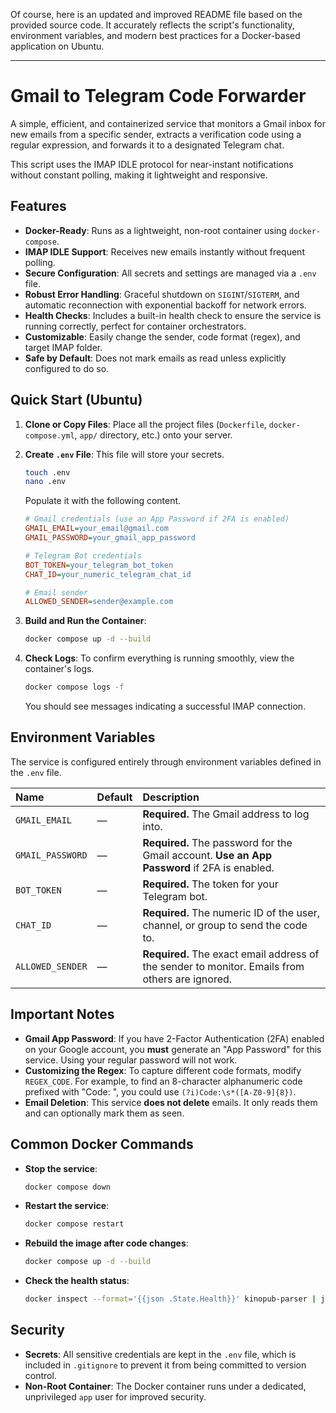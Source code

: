 Of course, here is an updated and improved README file based on the provided source code. It accurately reflects the script's functionality, environment variables, and modern best practices for a Docker-based application on Ubuntu.

***

# Gmail to Telegram Code Forwarder

A simple, efficient, and containerized service that monitors a Gmail inbox for new emails from a specific sender, extracts a verification code using a regular expression, and forwards it to a designated Telegram chat.

This script uses the IMAP IDLE protocol for near-instant notifications without constant polling, making it lightweight and responsive.

## Features

-   **Docker-Ready**: Runs as a lightweight, non-root container using `docker-compose`.
-   **IMAP IDLE Support**: Receives new emails instantly without frequent polling.
-   **Secure Configuration**: All secrets and settings are managed via a `.env` file.
-   **Robust Error Handling**: Graceful shutdown on `SIGINT`/`SIGTERM`, and automatic reconnection with exponential backoff for network errors.
-   **Health Checks**: Includes a built-in health check to ensure the service is running correctly, perfect for container orchestrators.
-   **Customizable**: Easily change the sender, code format (regex), and target IMAP folder.
-   **Safe by Default**: Does not mark emails as read unless explicitly configured to do so.

## Quick Start (Ubuntu)

1.  **Clone or Copy Files**: Place all the project files (`Dockerfile`, `docker-compose.yml`, `app/` directory, etc.) onto your server.

2.  **Create `.env` File**: This file will store your secrets.
    ```bash
    touch .env
    nano .env
    ```
    Populate it with the following content.

    ```ini
    # Gmail credentials (use an App Password if 2FA is enabled)
    GMAIL_EMAIL=your_email@gmail.com
    GMAIL_PASSWORD=your_gmail_app_password

    # Telegram Bot credentials
    BOT_TOKEN=your_telegram_bot_token
    CHAT_ID=your_numeric_telegram_chat_id

    # Email sender
    ALLOWED_SENDER=sender@example.com
    ```

3.  **Build and Run the Container**:
    ```bash
    docker compose up -d --build
    ```

4.  **Check Logs**: To confirm everything is running smoothly, view the container's logs.
    ```bash
    docker compose logs -f
    ```
    You should see messages indicating a successful IMAP connection.

## Environment Variables

The service is configured entirely through environment variables defined in the `.env` file.

| Name | Default | Description |
| :--- | :--- | :--- |
| `GMAIL_EMAIL` | — | **Required.** The Gmail address to log into. |
| `GMAIL_PASSWORD` | — | **Required.** The password for the Gmail account. **Use an App Password** if 2FA is enabled. |
| `BOT_TOKEN` | — | **Required.** The token for your Telegram bot. |
| `CHAT_ID` | — | **Required.** The numeric ID of the user, channel, or group to send the code to. |
| `ALLOWED_SENDER` | — | **Required.** The exact email address of the sender to monitor. Emails from others are ignored. |

## Important Notes

*   **Gmail App Password**: If you have 2-Factor Authentication (2FA) enabled on your Google account, you **must** generate an "App Password" for this service. Using your regular password will not work.
*   **Customizing the Regex**: To capture different code formats, modify `REGEX_CODE`. For example, to find an 8-character alphanumeric code prefixed with "Code: ", you could use `(?i)Code:\s*([A-Z0-9]{8})`.
*   **Email Deletion**: This service **does not delete** emails. It only reads them and can optionally mark them as seen.

## Common Docker Commands

-   **Stop the service**:
    ```bash
    docker compose down
    ```
-   **Restart the service**:
    ```bash
    docker compose restart
    ```
-   **Rebuild the image after code changes**:
    ```bash
    docker compose up -d --build
    ```
-   **Check the health status**:
    ```bash
    docker inspect --format='{{json .State.Health}}' kinopub-parser | jq
    ```

## Security

*   **Secrets**: All sensitive credentials are kept in the `.env` file, which is included in `.gitignore` to prevent it from being committed to version control.
*   **Non-Root Container**: The Docker container runs under a dedicated, unprivileged `app` user for improved security.